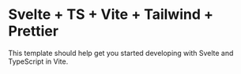 # Svelte + TS + Vite + Tailwind + Prettier

This template should help get you started developing with Svelte and TypeScript in Vite.


